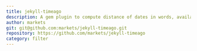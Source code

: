 ```yaml
---
title: jekyll-timeago
description: A gem plugin to compute distance of dates in words, available as a Liquid Filter and as a Liquid Tag, Localization (i18n)
author: markets
git: git@github.com:markets/jekyll-timeago.git
repository: https://github.com/markets/jekyll-timeago
category: filter
---
```

